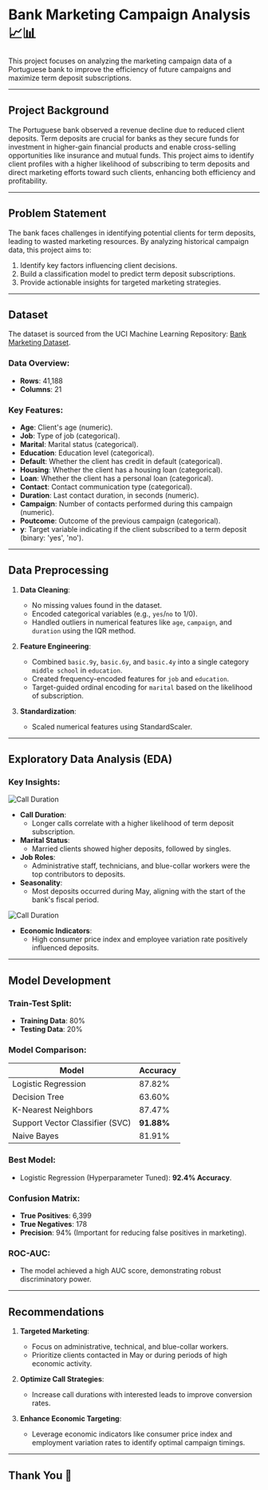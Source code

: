 # Bank Marketing Campaign Analysis 📈📊

This project focuses on analyzing the marketing campaign data of a Portuguese bank to improve the efficiency of future campaigns and maximize term deposit subscriptions.

---

## Project Background

The Portuguese bank observed a revenue decline due to reduced client deposits. Term deposits are crucial for banks as they secure funds for investment in higher-gain financial products and enable cross-selling opportunities like insurance and mutual funds. This project aims to identify client profiles with a higher likelihood of subscribing to term deposits and direct marketing efforts toward such clients, enhancing both efficiency and profitability.

---

## Problem Statement

The bank faces challenges in identifying potential clients for term deposits, leading to wasted marketing resources. By analyzing historical campaign data, this project aims to:

1. Identify key factors influencing client decisions.
2. Build a classification model to predict term deposit subscriptions.
3. Provide actionable insights for targeted marketing strategies.

---

## Dataset

The dataset is sourced from the UCI Machine Learning Repository: [Bank Marketing Dataset](https://archive.ics.uci.edu/ml/datasets/bank+marketing).

### Data Overview:
- **Rows**: 41,188
- **Columns**: 21

### Key Features:
- **Age**: Client's age (numeric).
- **Job**: Type of job (categorical).
- **Marital**: Marital status (categorical).
- **Education**: Education level (categorical).
- **Default**: Whether the client has credit in default (categorical).
- **Housing**: Whether the client has a housing loan (categorical).
- **Loan**: Whether the client has a personal loan (categorical).
- **Contact**: Contact communication type (categorical).
- **Duration**: Last contact duration, in seconds (numeric).
- **Campaign**: Number of contacts performed during this campaign (numeric).
- **Poutcome**: Outcome of the previous campaign (categorical).
- **y**: Target variable indicating if the client subscribed to a term deposit (binary: 'yes', 'no').

---

## Data Preprocessing

1. **Data Cleaning**:
   - No missing values found in the dataset.
   - Encoded categorical variables (e.g., `yes`/`no` to 1/0).
   - Handled outliers in numerical features like `age`, `campaign`, and `duration` using the IQR method.

2. **Feature Engineering**:
   - Combined `basic.9y`, `basic.6y`, and `basic.4y` into a single category `middle school` in `education`.
   - Created frequency-encoded features for `job` and `education`.
   - Target-guided ordinal encoding for `marital` based on the likelihood of subscription.

3. **Standardization**:
   - Scaled numerical features using StandardScaler.

---

## Exploratory Data Analysis (EDA)

### Key Insights:
   ![Call Duration](images/EDA.png)
- **Call Duration**:
  - Longer calls correlate with a higher likelihood of term deposit subscription.
- **Marital Status**:
  - Married clients showed higher deposits, followed by singles.
- **Job Roles**:
  - Administrative staff, technicians, and blue-collar workers were the top contributors to deposits.
- **Seasonality**:
  - Most deposits occurred during May, aligning with the start of the bank's fiscal period.


![Call Duration](images/ecom_indicators.png)
- **Economic Indicators**:
  - High consumer price index and employee variation rate positively influenced deposits.

---

## Model Development

### Train-Test Split:
- **Training Data**: 80%
- **Testing Data**: 20%

### Model Comparison:

| Model               | Accuracy |
|---------------------|----------|
| Logistic Regression | 87.82%   |
| Decision Tree       | 63.60%   |
| K-Nearest Neighbors | 87.47%   |
| Support Vector Classifier (SVC) | **91.88%** |
| Naive Bayes         | 81.91%   |

### Best Model:
- Logistic Regression (Hyperparameter Tuned): **92.4% Accuracy**.

### Confusion Matrix:
- **True Positives**: 6,399
- **True Negatives**: 178
- **Precision**: 94% (Important for reducing false positives in marketing).

### ROC-AUC:
- The model achieved a high AUC score, demonstrating robust discriminatory power.

---

## Recommendations

1. **Targeted Marketing**:
   - Focus on administrative, technical, and blue-collar workers.
   - Prioritize clients contacted in May or during periods of high economic activity.

2. **Optimize Call Strategies**:
   - Increase call durations with interested leads to improve conversion rates.

3. **Enhance Economic Targeting**:
   - Leverage economic indicators like consumer price index and employment variation rates to identify optimal campaign timings.

---

## Thank You 🙏

